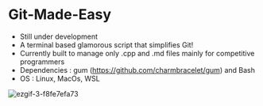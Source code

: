 # Git-Made-Easy
- Still under development
- A terminal based glamorous script that simplifies Git!
- Currently built to manage only .cpp and .md files mainly for competitive programmers
- Dependencies : gum (https://github.com/charmbracelet/gum) and Bash
- OS : Linux, MacOs, WSL


![ezgif-3-f8fe7efa73](https://user-images.githubusercontent.com/90480489/226985361-f4167fd7-49d2-4a5c-8a51-88946c4f8137.gif)
